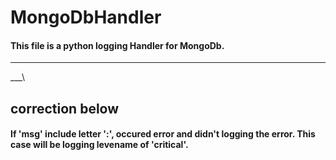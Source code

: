 # MongoDbHandler
#### This file is a python logging Handler for MongoDb.
***    
___\\    
## correction below
#### If 'msg' include letter ':',  occured error and didn't logging the error. This case will be logging levename of 'critical'.
